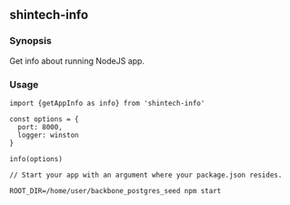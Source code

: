 ## shintech-info

### Synopsis

Get info about running NodeJS app.

### Usage 

    import {getAppInfo as info} from 'shintech-info'
    
    const options = {
      port: 8000,
      logger: winston
    }
    
    info(options)
    
    // Start your app with an argument where your package.json resides.
    
    ROOT_DIR=/home/user/backbone_postgres_seed npm start 
    